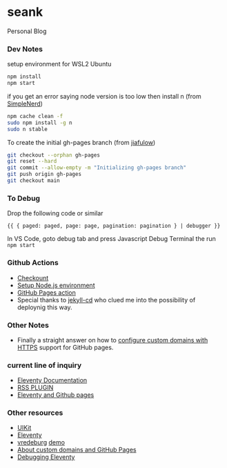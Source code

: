 # seank
Personal Blog

### Dev Notes

setup environment for WSL2 Ubuntu

```bash
npm install
npm start
```

if you get an error saying node version is too low then install n (from [SimpleNerd](https://simplernerd.com/node-update-version/))

```bash
npm cache clean -f
sudo npm install -g n
sudo n stable
```

To create the initial gh-pages branch (from [jiafulow](https://jiafulow.github.io/blog/2020/07/09/create-gh-pages-branch-in-existing-repo/))

```bash
git checkout --orphan gh-pages
git reset --hard
git commit --allow-empty -m "Initializing gh-pages branch"
git push origin gh-pages
git checkout main
```

### To Debug

Drop the following code or similar

```
{{ { paged: paged, page: page, pagination: pagination } | debugger }}
```

In VS Code, goto debug tab and press Javascript Debug Terminal the run ```npm start```

### Github Actions

- [Checkount](https://github.com/marketplace/actions/checkout)
- [Setup Node.js environment](https://github.com/marketplace/actions/setup-node-js-environment)
- [GitHub Pages action](https://github.com/marketplace/actions/github-pages-action)
- Special thanks to [jekyll-cd](https://github.com/victoriadrake/jekyll-cd/) who clued me into the possibility of deploynig this way.

### Other Notes

- Finally a straight answer on how to [configure custom domains with HTTPS](https://www.devdiaries.net/blog/How-to-set-up-custom-domain-for-Github-Pages-with-HTTPS/) support for GitHub pages.

### current line of inquiry

- [Eleventy Documentation](https://www.11ty.dev/docs/collections/#how-to-exclude-content-from-collections)
- [RSS PLUGIN](https://www.11ty.dev/docs/plugins/rss/)
- [Eleventy and Github pages](https://www.linkedin.com/pulse/eleventy-github-pages-lea-tortay/)

### Other resources 

* [UIKit](https://getuikit.com/docs/alert)
* [Eleventy](https://www.11ty.dev/docs/)
* [vredeburg](https://github.com/dafiulh/vredeburg) [demo](https://vredeburg.netlify.app/)
* [About custom domains and GitHub Pages](https://docs.github.com/en/pages/configuring-a-custom-domain-for-your-github-pages-site/about-custom-domains-and-github-pages)
* [Debugging Eleventy](https://griffadev.medium.com/tips-for-debugging-in-11ty-aca887d2c66e)
